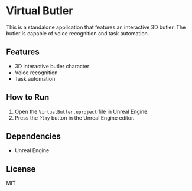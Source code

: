 
# Virtual Butler

This is a standalone application that features an interactive 3D butler. The butler is capable of voice recognition and task automation.

## Features

- 3D interactive butler character
- Voice recognition
- Task automation

## How to Run

1. Open the `VirtualButler.uproject` file in Unreal Engine.
2. Press the `Play` button in the Unreal Engine editor.

## Dependencies

- Unreal Engine

## License

MIT
